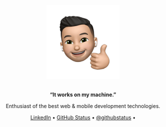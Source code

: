 <div align="center">
  <br>
  <br>
  <img width="200" src="https://raw.githubusercontent.com/guilhermepaitax/guilhermepaitax/main/.github/images/user.png"/>
  <br/>
  <br/>
  <p><strong>“It works on my machine.”</strong></p>
  <p>Enthusiast of the best web & mobile development technologies.</p>
  <div id="suggestions">
    <a href="https://www.linkedin.com/in/guilhermepaitax/">LinkedIn</a> •
    <a href="https://githubstatus.com">GitHub Status</a> •
    <a href="https://twitter.com/githubstatus">@githubstatus</a> •
  </div>
</div>

